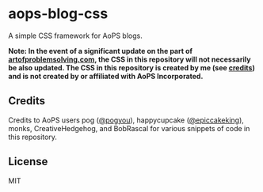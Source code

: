 # aops-blog-css
A simple CSS framework for AoPS blogs.

**Note: In the event of a significant update on the part of [artofproblemsolving.com](https://www.artofproblemsolving.com), the CSS in this repository will not necessarily be also updated. The CSS in this repository is created by me (see [credits](#credits)) and is not created by or affiliated with AoPS Incorporated.**

## Credits 
Credits to AoPS users pog ([@pogyou](https://github.com/pogyou)), happycupcake ([@epiccakeking](https://github.com/epiccakeking)), monks, CreativeHedgehog, and BobRascal for various snippets of code in this repository.

## License
MIT
